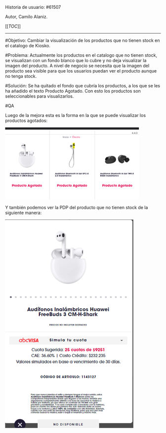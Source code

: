 Historia de usuario:
#61507

Autor, Camilo Alaniz.

[[_TOC_]]

----

#Objetivo:
Cambiar la visualización de los productos que no tienen stock en el catalogo de Kiosko.

#Problema:
Actualmente los productos en el catalogo que no tienen stock, se visualizan con un fondo blanco que lo cubre y no deja visualizar la imagen del producto. A nivel de negocio se necesita que la imagen del producto sea visible para que los usuarios puedan ver el producto aunque no tenga stock. 

#Solución:
Se ha quitado el fondo que cubría los productos, a los que se les ha añadido el texto Producto Agotado. Con esto los productos son seleccionables para visualizarlos.

#QA

Luego de la mejora esta es la forma en la que se puede visualizar los productos agotados:

![Captura de pantalla 2022-01-05 190528.png](/.attachments/Captura%20de%20pantalla%202022-01-05%20190528-befefcbc-22a2-43d9-97f9-ad0b3a4e6256.png)

Y también podemos ver la PDP del producto que no tienen stock de la siguiente manera:


![Captura de pantalla 2022-01-05 190550.png](/.attachments/Captura%20de%20pantalla%202022-01-05%20190550-a5b819fd-8d81-4717-9774-87f8380200b3.png)

